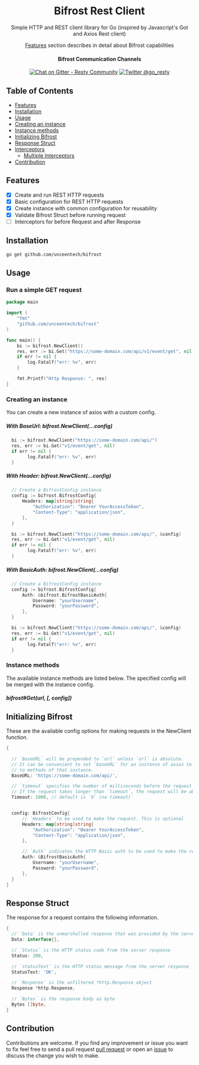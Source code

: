 <p align="center">
<h1 align="center">Bifrost Rest Client</h1>
<p align="center">Simple HTTP and REST client library for Go (inspired by Javascript's Got and Axios Rest client)</p>
<p align="center"><a href="#features">Features</a> section describes in detail about Bifrost capabilities</p>
</p>
<p align="center">
<h4 align="center">Bifrost Communication Channels</h4>
<p align="center"><a href="https://gitter.im/go_resty/community?utm_source=badge&utm_medium=badge&utm_campaign=pr-badge&utm_content=badge"><img src="https://badges.gitter.im/go_resty/community.svg" alt="Chat on Gitter - Resty Community"></a> <a href="https://twitter.com/go_resty"><img src="https://img.shields.io/badge/twitter-@go__resty-55acee.svg" alt="Twitter @go_resty"></a></p>
</p>


## Table of Contents

  - [Features](#features)
  - [Installation](#installation)
  - [Usage](#usage)
  - [Creating an instance](#creating-an-instance)
  - [Instance methods](#instance-methods)
  - [Initializing Bifrost](#initializing-bifrost)
  - [Response Struct](#response-struct)
  - [Interceptors](#interceptors)
    - [Multiple Interceptors](#multiple-interceptors)
  - [Contribution](#contribution)


## Features
- [x] Create and run REST HTTP requests
- [x] Basic configuration for REST HTTP requests
- [x] Create instance with common configuration for reusability
- [x] Validate Bifrost Struct before running request
- [ ] Interceptors for before Request and after Response

## Installation

```bash
go get github.com/unceentech/bifrost
```

## Usage

### Run a simple GET request

```go
package main

import (
    "fmt"
    "github.com/unceentech/bifrost"
)

func main() {
    bi := bifrost.NewClient()
    res, err := bi.Get("https://some-domain.com/api/v1/event/get", nil)
    if err != nil {
        log.Fatalf("err: %v", err)
    }

    fmt.Printf("Http Response: ", res)
}
```

### Creating an instance

You can create a new instance of axios with a custom config.

##### With BaseUrl: bifrost.NewClient(...config)

```go
  bi := bifrost.NewClient("https://some-domain.com/api/")
  res, err := bi.Get("v1/event/get", nil)
  if err != nil {
        log.Fatalf("err: %v", err)
  }
```
##### With Header: bifrost.NewClient(...config)
```go
  // Create a BifrostConfig instance
  config := bifrost.BifrostConfig{
      Headers: map[string]string{
          "Authorization": "Bearer YourAccessToken",
          "Content-Type": "application/json",
      },
  }

  bi := bifrost.NewClient("https://some-domain.com/api/", &config)
  res, err := bi.Get("v1/event/get", nil)
  if err != nil {
        log.Fatalf("err: %v", err)
  }
```

##### With BasicAuth: bifrost.NewClient(...config)
```go
  // Create a BifrostConfig instance
  config := bifrost.BifrostConfig{
      Auth: &bifrost.BifrostBasicAuth{
          Username: "yourUsername",
          Password: "yourPassword",
      },
  }

  bi := bifrost.NewClient("https://some-domain.com/api/", &config)
  res, err := bi.Get("v1/event/get", nil)
  if err != nil {
        log.Fatalf("err: %v", err)
  }
```

### Instance methods

The available instance methods are listed below. The specified config will be merged with the instance config.

##### bifrost#Get(url, [, config])


## Initializing Bifrost

These are the available config options for making requests in the NewClient function.

```go
{

  // `BaseURL` will be prepended to `url` unless `url` is absolute.
  // It can be convenient to set `baseURL` for an instance of axios to pass relative URLs
  // to methods of that instance.
  BaseURL: 'https://some-domain.com/api/',

  // `timeout` specifies the number of milliseconds before the request times out.
  // If the request takes longer than `timeout`, the request will be aborted.
  Timeout: 1000, // default is `0` (no timeout)


  config: BifrostConfig{
      // `Headers` to be used to make the request. This is optional
      Headers: map[string]string{
          "Authorization": "Bearer YourAccessToken",
          "Content-Type": "application/json",
      },

      // `Auth` indicates the HTTP Basic auth to be used to make the request. This is optional
      Auth: &BifrostBasicAuth{
          Username: "yourUsername",
          Password: "yourPassword",
      },
  }
}
```

## Response Struct

The response for a request contains the following information.

```go
{
  // `Data` is the unmarshalled response that was provided by the server
  Data: interface{},

  // `Status` is the HTTP status code from the server response
  Status: 200,

  // `statusText` is the HTTP status message from the server response
  StatusText: 'OK',

  // `Response` is the unfiltered *http.Response object
  Response *http.Response,

  // `Bytes` is the response body as byte
  Bytes []byte,
}
```

## Contribution

Contributions are welcome. If you find any improvement or issue you want to fix feel free to send a pull request [pull request](https://github.com/unceentech/bifrost/pulls) or open an [issue](https://github.com/unceentech/bifrost/issues) to discuss the change you wish to make.